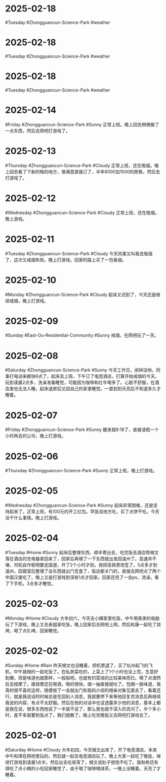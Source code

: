 # 2025-02-18
#Tuesday #Zhongguancun-Science-Park  #weather

# 2025-02-18
#Tuesday #Zhongguancun-Science-Park  #weather 

# 2025-02-18
#Tuesday #Zhongguancun-Science-Park  #weather

# 2025-02-14
#Friday #Zhongguancun-Science-Park  #Sunny 
正常上班。晚上回去稍微搬了一点东西，然后去网吧打游戏了。

# 2025-02-13
#Thursday  #Zhongguancun-Science-Park  #Cloudy 
正常上班，还在吸烟。晚上回去看了下新的租的地方，很满意直接订了，半年6000加1000的房租，然后去打游戏了。

# 2025-02-12
#Wednesday  #Zhongguancun-Science-Park  #Cloudy 
正常上班，还在吸烟。晚上游戏。

# 2025-02-11
#Tuesday  #Zhongguancun-Science-Park  #Cloudy 
今天同事又叫我去吸烟了，这次又戒烟失败。晚上打游戏。回家的路上买了一包香烟。

# 2025-02-10
#Monday  #Zhongguancun-Science-Park  #Cloudy 
起床又迟到了，今天还是继续戒烟，晚上打游戏。

# 2025-02-09
#Sunday  #East-Ou-Residential-Community   #Sunny 
戒烟，在网吧玩了一天。

# 2025-02-08
#Saturday  #Zhongguancun-Science-Park  #Sunny 
今天工作日，闹钟没响，同事打电话来都快9点了，起床去上班，下午订了电竞酒店，打算开始戒烟的今天。玩到凌晨2点多，洗澡准备睡觉，可能因为咖啡和红牛喝多了。心脏不舒服，在酒店里也无法入睡。起床退房后又回自己的家里睡觉。一直到到天亮后不知道多久才睡着。

# 2025-02-07
#Friday #Zhongguancun-Science-Park  #Sunny 
醒来就8:18了，直接请假一个小时再去的公司，晚上打游戏。

# 2025-02-06
#Thursday  #Zhongguancun-Science-Park  #Sunny 
正常上班，晚上打游戏。

# 2025-02-05
#Wednesday #Zhongguancun-Science-Park  #Sunny 
起床非常困难，还是坚持起来了，正常上班，有100元的开工红包。早饭没地方吃，买了点饼干吃。今天没干什么事情。晚上打游戏。

# 2025-02-04
#Tuesday   #Home  #Sunny 
起床后整理东西，顺丰寄出去，吃完饭去酒店帮根文落在酒店的充电器拿回来了，回家后再理了一下东西就出发回温州了。高速并不堵，司机自作聪明要走国道，开了2个小时才到，我把高铁票改签了。5点多才到温州，回寝室后整理了会东西就出门觅食了，饭店都关门的，直接去网吧点了两个中国汉堡吃了。晚上又是打游戏到深夜1点才回家。回家还完了一会ps，洗澡，看了下手机，3点多才睡觉。

# 2025-02-03
#Monday   #Home  #Cloudy 
大年初六，今天去小姨家里吃饭，中午用表弟的电脑玩了下游戏，晚上又去表姐家吃饭，晚上回家后去网吧上网，然后和康一起吃了烧烤，喝了点扎啤。回家睡觉。

# 2025-02-02
#Sunday   #Home  #Rain 
昨天根文也没睡着，把机票退了，买了杭州起飞的飞机，中午就相约一起吃饭了。在私房菜吃的，上菜上了1个小时也没上完，生意好到爆。但是味道也就那样，一般般吧。也就有的菜烧的比较美味而已。喝了点酒然后去按摩了。康按摩还在喝酒，喝的很快，烟一抽直接就吐了。包厢一股味道，我真的很不喜欢这样。随便按了一会就出门和我妈介绍的相亲对象见面去了，看着还行，就是我说话的时候总是在回别人消息，我就要停下来等他回复完消息后再继续我说的内容，有点不太舒服。然后在他的对话中也没透露多少他的消息，基本上都是我在说，很多东西他说了一半就不说了，那么我也就不深入的去问了。半个多小时，差不多就要到饭点了，我们就散了。晚上吃完晚饭又去网吧打游戏去了。

# 2025-02-01
#Saturday  #Home  #Cloudy 
大年初四，今天根文出来了，开了电竞酒店，本来中午和琪在网吧里玩的，然后就一起去电竞酒店玩了。晚上大家一起吃了晚饭，继续打游戏到凌晨1点半，然后出去吃夜宵了，根文说肚子很饱不吃了。我和修还有琪吃了点小摊的小吃回家睡觉了，由于喝了咖啡喝绿茶，一晚上没睡着。天亮了才睡着。

